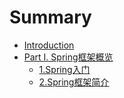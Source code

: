 # Summary

* [Introduction](README.md)
* [Part I. Spring框架概览](part-i-spring框架概览.md)
    * [1.Spring入门](1spring入门.md)
    * [2.Spring框架简介](2spring框架简介.md)

